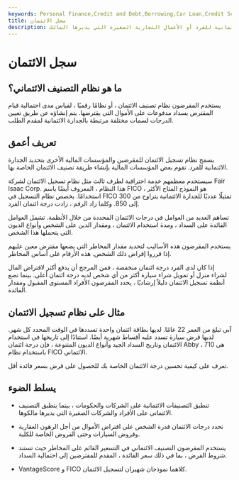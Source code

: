 ```yaml
---
keywords: Personal Finance,Credit and Debt,Borrowing,Car Loan,Credit Score,Credit Scoring System,Creditworthiness,Debt,Fico,Financing
title: سجل الائتمان
description: ينتج عن تسجيل الائتمان درجة تصنف ، على نطاق عددي ، المخاطر الائتمانية للفرد أو الأعمال التجارية الصغيرة التي يديرها المالك.
---
```


# سجل الائتمان
## ما هو نظام التصنيف الائتماني؟

يستخدم المقرضون نظام تصنيف الائتمان ، أو نظامًا رقميًا ، لقياس مدى احتمالية قيام المقترض بسداد مدفوعات على الأموال التي يقترضها. يتم إنشاؤه عن طريق تعيين الدرجات لسمات مختلفة مرتبطة بالجدارة الائتمانية لمقدم الطلب.

## تعريف أعمق

يسمح نظام تسجيل الائتمان للمقرضين والمؤسسات المالية الأخرى بتحديد الجدارة الائتمانية للفرد. تقوم بعض المؤسسات المالية بإنشاء طريقة تصنيف الائتمان الخاصة بها.

سيستخدم معظمهم خدمة احترافية لطرف ثالث مثل نظام تسجيل الائتمان لشركة Fair Isaac Corp. هذا النظام ، المعروف أيضًا باسم FICO ، هو النموذج المتاح الأكثر استخدامًا. يخصص نظام التسجيل في FICO تمثيلًا عدديًا للجدارة الائتمانية يتراوح من 300 إلى 850. وكلما زاد الرقم ، زادت درجة ائتمان الفرد.

تساهم العديد من العوامل في درجات الائتمان المحددة من خلال الأنظمة. تشمل العوامل الفائدة على السداد ، ومدة استخدام الائتمان ، ومقدار الدين على الشخص وأنواع الديون التي يتحملها هذا الشخص.

يستخدم المقرضون هذه الأساليب لتحديد مقدار المخاطر التي يضعها مقترض معين عليهم إذا قرروا إقراض ذلك الشخص. هذه الأرقام على أساس المخاطر.

إذا كان لدى الفرد درجة ائتمان منخفضة ، فمن المرجح أن يدفع أكثر لاقتراض المال لشراء منزل أو تمويل شراء سيارة أكثر من أي شخص لديه درجة ائتمان أعلى. بينما تضع أنظمة تسجيل الائتمان دليلاً إرشاديًا ، يحدد المقرضون الأفراد المستوى المقبول ومقدار الفائدة.

## مثال على نظام تسجيل الائتمان

آبي تبلغ من العمر 22 عامًا. لديها بطاقة ائتمان واحدة تسددها في الوقت المحدد كل شهر. لديها قرض سيارة تسدد عليه أقساط شهرية أيضًا. استنادًا إلى تاريخها في استخدام الائتمان وتاريخ السداد الجيد وأنواع الديون المتنوعة ، فإن درجة ائتمان Abby هي 710 ، باستخدام نظام FICO الائتماني.

تعرف على كيفية تحسين درجة الائتمان الخاصة بك للحصول على قرض بسعر فائدة أقل.



## يسلط الضوء

- تنطبق التصنيفات الائتمانية على الشركات والحكومات ، بينما ينطبق التصنيف الائتماني على الأفراد والشركات الصغيرة التي يديرها مالكوها.

- تحدد درجات الائتمان قدرة الشخص على اقتراض الأموال من أجل الرهون العقارية وقروض السيارات وحتى القروض الخاصة للكلية.

- يستخدم المقرضون التصنيف الائتماني في التسعير القائم على المخاطر حيث تستند شروط القرض ، بما في ذلك سعر الفائدة ، المقدم للمقترضين إلى احتمالية السداد.

- VantageScore و FICO كلاهما نموذجان شهيران لتسجيل الائتمان.

